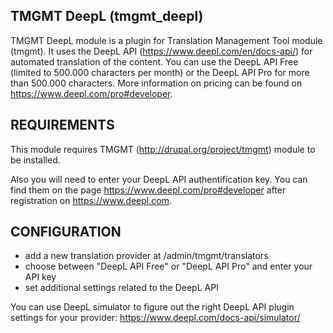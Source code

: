 TMGMT DeepL (tmgmt_deepl)
---------------------

TMGMT DeepL module is a plugin for Translation Management Tool module (tmgmt).
It uses the DeepL API (https://www.deepl.com/en/docs-api/) for automated
translation of the content. You can use the DeepL API Free (limited to 500.000 
characters per month) or the DeepL API Pro for more than 500.000 characters.
More information on pricing can be found on https://www.deepl.com/pro#developer.

REQUIREMENTS
------------

This module requires TMGMT (http://drupal.org/project/tmgmt) module to be 
installed.

Also you will need to enter your DeepL API authentification key. You can find 
them on the page https://www.deepl.com/pro#developer after registration on 
https://www.deepl.com.

CONFIGURATION
-------------

- add a new translation provider at /admin/tmgmt/translators
- choose between "DeepL API Free" or "DeepL API Pro" and enter your API key
- set additional settings related to the DeepL API 

You can use DeepL simulator to figure out the right DeepL API plugin settings
for your provider: https://www.deepl.com/docs-api/simulator/
